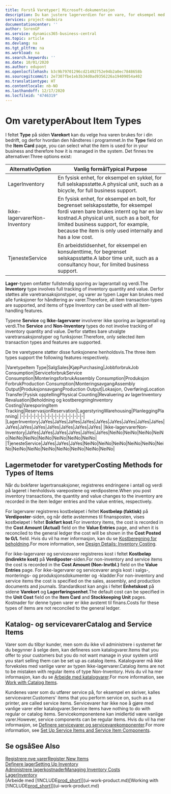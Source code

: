 ```yaml
---
title: Forstå Varetyper| Microsoft-dokumentasjon
description: Du kan justere lagerverdien for en vare, for eksempel med lagermetoden FIFO eller Gjennomsnitt, når varekost endres av andre årsaker enn transaksjoner.
services: project-madeira
documentationcenter: ''
author: SorenGP
ms.service: dynamics365-business-central
ms.topic: article
ms.devlang: na
ms.tgt_pltfrm: na
ms.workload: na
ms.search.keywords: ''
ms.date: 10/01/2020
ms.author: edupont
ms.openlocfilehash: b3c9b79701296cd21492752e94b2a0ec7848658b
ms.sourcegitcommit: 2e7307fbe1eb3b34d0ad9356226a19409054a402
ms.translationtype: HT
ms.contentlocale: nb-NO
ms.lasthandoff: 12/17/2020
ms.locfileid: "4746319"
---
```

# <a name="about-item-types"></a><span data-ttu-id="77924-103">Om varetyper</span><span class="sxs-lookup"><span data-stu-id="77924-103">About Item Types</span></span>
<span data-ttu-id="77924-104">I feltet **Type** på siden **Varekort** kan du velge hva varen brukes for i din bedrift, og derfor hvordan den håndteres i programmet.</span><span class="sxs-lookup"><span data-stu-id="77924-104">In the **Type** field on the **Item Card** page, you can select what the item is used for in your business and therefore how it is managed in the system.</span></span> <span data-ttu-id="77924-105">Det finnes tre alternativer:</span><span class="sxs-lookup"><span data-stu-id="77924-105">Three options exist:</span></span>

|<span data-ttu-id="77924-106">Alternativ</span><span class="sxs-lookup"><span data-stu-id="77924-106">Option</span></span>|<span data-ttu-id="77924-107">Vanlig formål</span><span class="sxs-lookup"><span data-stu-id="77924-107">Typical Purpose</span></span>|
|------|-----------|
|<span data-ttu-id="77924-108">Lager</span><span class="sxs-lookup"><span data-stu-id="77924-108">Inventory</span></span>|<span data-ttu-id="77924-109">En fysisk enhet, for eksempel en sykkel, for full selskapsstøtte.</span><span class="sxs-lookup"><span data-stu-id="77924-109">A physical unit, such as a bicycle, for full business support.</span></span>|
|<span data-ttu-id="77924-110">Ikke-lagervarer</span><span class="sxs-lookup"><span data-stu-id="77924-110">Non-Inventory</span></span>|<span data-ttu-id="77924-111">En fysisk enhet, for eksempel en bolt, for begrenset selskapsstøtte, for eksempel fordi varen bare brukes internt og har en lav kostnad.</span><span class="sxs-lookup"><span data-stu-id="77924-111">A physical unit, such as a bolt, for limited business support, for example, because the item is only used internally and has a low cost.</span></span>|
|<span data-ttu-id="77924-112">Tjeneste</span><span class="sxs-lookup"><span data-stu-id="77924-112">Service</span></span>|<span data-ttu-id="77924-113">En arbeidstidsenhet, for eksempel en konsulenttime, for begrenset selskapsstøtte.</span><span class="sxs-lookup"><span data-stu-id="77924-113">A labor time unit, such as a consultancy hour, for limited business support.</span></span>|

<span data-ttu-id="77924-114">**Lager**-typen omfatter fullstendig sporing av lagerantall og verdi.</span><span class="sxs-lookup"><span data-stu-id="77924-114">The **Inventory** type involves full tracking of inventory quantity and value.</span></span> <span data-ttu-id="77924-115">Derfor støttes alle varetransaksjonstyper, og varer av typen Lager kan brukes med alle funksjoner for håndtering av varer.</span><span class="sxs-lookup"><span data-stu-id="77924-115">Therefore, all item transaction types are supported, and items of type Inventory can be used with all item-handling features.</span></span>

<span data-ttu-id="77924-116">Typene **Service** og **Ikke-lagervarer** involverer ikke sporing av lagerantall og verdi.</span><span class="sxs-lookup"><span data-stu-id="77924-116">The **Service** and **Non-Inventory** types do not involve tracking of inventory quantity and value.</span></span> <span data-ttu-id="77924-117">Derfor støttes bare utvalgte varetransaksjonstyper og funksjoner.</span><span class="sxs-lookup"><span data-stu-id="77924-117">Therefore, only selected item transaction types and features are supported.</span></span>

<span data-ttu-id="77924-118">De tre varetypene støtter disse funksjonene henholdsvis.</span><span class="sxs-lookup"><span data-stu-id="77924-118">The three item types support the following features respectively.</span></span>

|<span data-ttu-id="77924-119">Varetype</span><span class="sxs-lookup"><span data-stu-id="77924-119">Item Type</span></span>|<span data-ttu-id="77924-120">Salg</span><span class="sxs-lookup"><span data-stu-id="77924-120">Sales</span></span>|<span data-ttu-id="77924-121">Kjøp</span><span class="sxs-lookup"><span data-stu-id="77924-121">Purchasing</span></span>|<span data-ttu-id="77924-122">Jobbforbruk</span><span class="sxs-lookup"><span data-stu-id="77924-122">Job Consumption</span></span>|<span data-ttu-id="77924-123">Serviceforbruk</span><span class="sxs-lookup"><span data-stu-id="77924-123">Service Consumption</span></span>|<span data-ttu-id="77924-124">Monteringsforbruk</span><span class="sxs-lookup"><span data-stu-id="77924-124">Assembly Consumption</span></span>|<span data-ttu-id="77924-125">Produksjon Forbruk</span><span class="sxs-lookup"><span data-stu-id="77924-125">Production Consumption</span></span>|<span data-ttu-id="77924-126">Monteringsavgang</span><span class="sxs-lookup"><span data-stu-id="77924-126">Assembly Output</span></span>|<span data-ttu-id="77924-127">Produksjonsavgang</span><span class="sxs-lookup"><span data-stu-id="77924-127">Production Output</span></span>|<span data-ttu-id="77924-128">Lokasjon, Overføring</span><span class="sxs-lookup"><span data-stu-id="77924-128">Location Transfer</span></span>|<span data-ttu-id="77924-129">Fysisk opptelling</span><span class="sxs-lookup"><span data-stu-id="77924-129">Physical Counting</span></span>|<span data-ttu-id="77924-130">Revaluering av lager</span><span class="sxs-lookup"><span data-stu-id="77924-130">Inventory Revaluation</span></span>|<span data-ttu-id="77924-131">Beholdning og kostberegning</span><span class="sxs-lookup"><span data-stu-id="77924-131">Inventory Costing</span></span>|<span data-ttu-id="77924-132">Varesporing</span><span class="sxs-lookup"><span data-stu-id="77924-132">Item Tracking</span></span>|<span data-ttu-id="77924-133">Reservasjon</span><span class="sxs-lookup"><span data-stu-id="77924-133">Reservation</span></span>|<span data-ttu-id="77924-134">Lagerstyring</span><span class="sxs-lookup"><span data-stu-id="77924-134">Warehousing</span></span>|<span data-ttu-id="77924-135">Planlegging</span><span class="sxs-lookup"><span data-stu-id="77924-135">Planning</span></span>|
|-|-|-|-|-|-|-|-|-|-|-|-|-|-|-|-|-|-|
|<span data-ttu-id="77924-136">Lager</span><span class="sxs-lookup"><span data-stu-id="77924-136">Inventory</span></span>|<span data-ttu-id="77924-137">Ja</span><span class="sxs-lookup"><span data-stu-id="77924-137">Yes</span></span>|<span data-ttu-id="77924-138">Ja</span><span class="sxs-lookup"><span data-stu-id="77924-138">Yes</span></span>|<span data-ttu-id="77924-139">Ja</span><span class="sxs-lookup"><span data-stu-id="77924-139">Yes</span></span>|<span data-ttu-id="77924-140">Ja</span><span class="sxs-lookup"><span data-stu-id="77924-140">Yes</span></span>|<span data-ttu-id="77924-141">Ja</span><span class="sxs-lookup"><span data-stu-id="77924-141">Yes</span></span>|<span data-ttu-id="77924-142">Ja</span><span class="sxs-lookup"><span data-stu-id="77924-142">Yes</span></span>|<span data-ttu-id="77924-143">Ja</span><span class="sxs-lookup"><span data-stu-id="77924-143">Yes</span></span>|<span data-ttu-id="77924-144">Ja</span><span class="sxs-lookup"><span data-stu-id="77924-144">Yes</span></span>|<span data-ttu-id="77924-145">Ja</span><span class="sxs-lookup"><span data-stu-id="77924-145">Yes</span></span>|<span data-ttu-id="77924-146">Ja</span><span class="sxs-lookup"><span data-stu-id="77924-146">Yes</span></span>|<span data-ttu-id="77924-147">Ja</span><span class="sxs-lookup"><span data-stu-id="77924-147">Yes</span></span>|<span data-ttu-id="77924-148">Ja</span><span class="sxs-lookup"><span data-stu-id="77924-148">Yes</span></span>|<span data-ttu-id="77924-149">Ja</span><span class="sxs-lookup"><span data-stu-id="77924-149">Yes</span></span>|<span data-ttu-id="77924-150">Ja</span><span class="sxs-lookup"><span data-stu-id="77924-150">Yes</span></span>|<span data-ttu-id="77924-151">Ja</span><span class="sxs-lookup"><span data-stu-id="77924-151">Yes</span></span>|<span data-ttu-id="77924-152">Ja</span><span class="sxs-lookup"><span data-stu-id="77924-152">Yes</span></span>|
|<span data-ttu-id="77924-153">Ikke-lagervarer</span><span class="sxs-lookup"><span data-stu-id="77924-153">Non-Inventory</span></span>|<span data-ttu-id="77924-154">Ja</span><span class="sxs-lookup"><span data-stu-id="77924-154">Yes</span></span>|<span data-ttu-id="77924-155">Ja</span><span class="sxs-lookup"><span data-stu-id="77924-155">Yes</span></span>|<span data-ttu-id="77924-156">Ja</span><span class="sxs-lookup"><span data-stu-id="77924-156">Yes</span></span>|<span data-ttu-id="77924-157">Ja</span><span class="sxs-lookup"><span data-stu-id="77924-157">Yes</span></span>|<span data-ttu-id="77924-158">Ja</span><span class="sxs-lookup"><span data-stu-id="77924-158">Yes</span></span>|<span data-ttu-id="77924-159">Ja</span><span class="sxs-lookup"><span data-stu-id="77924-159">Yes</span></span>|<span data-ttu-id="77924-160">Nei</span><span class="sxs-lookup"><span data-stu-id="77924-160">No</span></span>|<span data-ttu-id="77924-161">Nei</span><span class="sxs-lookup"><span data-stu-id="77924-161">No</span></span>|<span data-ttu-id="77924-162">Nei</span><span class="sxs-lookup"><span data-stu-id="77924-162">No</span></span>|<span data-ttu-id="77924-163">Nei</span><span class="sxs-lookup"><span data-stu-id="77924-163">No</span></span>|<span data-ttu-id="77924-164">Nei</span><span class="sxs-lookup"><span data-stu-id="77924-164">No</span></span>|<span data-ttu-id="77924-165">Nei</span><span class="sxs-lookup"><span data-stu-id="77924-165">No</span></span>|<span data-ttu-id="77924-166">Nei</span><span class="sxs-lookup"><span data-stu-id="77924-166">No</span></span>|<span data-ttu-id="77924-167">Nei</span><span class="sxs-lookup"><span data-stu-id="77924-167">No</span></span>|<span data-ttu-id="77924-168">Nei</span><span class="sxs-lookup"><span data-stu-id="77924-168">No</span></span>|<span data-ttu-id="77924-169">Nei</span><span class="sxs-lookup"><span data-stu-id="77924-169">No</span></span>|
|<span data-ttu-id="77924-170">Tjeneste</span><span class="sxs-lookup"><span data-stu-id="77924-170">Service</span></span>|<span data-ttu-id="77924-171">Ja</span><span class="sxs-lookup"><span data-stu-id="77924-171">Yes</span></span>|<span data-ttu-id="77924-172">Ja</span><span class="sxs-lookup"><span data-stu-id="77924-172">Yes</span></span>|<span data-ttu-id="77924-173">Ja</span><span class="sxs-lookup"><span data-stu-id="77924-173">Yes</span></span>|<span data-ttu-id="77924-174">Nei</span><span class="sxs-lookup"><span data-stu-id="77924-174">No</span></span>|<span data-ttu-id="77924-175">Nei</span><span class="sxs-lookup"><span data-stu-id="77924-175">No</span></span>|<span data-ttu-id="77924-176">Nei</span><span class="sxs-lookup"><span data-stu-id="77924-176">No</span></span>|<span data-ttu-id="77924-177">Nei</span><span class="sxs-lookup"><span data-stu-id="77924-177">No</span></span>|<span data-ttu-id="77924-178">Nei</span><span class="sxs-lookup"><span data-stu-id="77924-178">No</span></span>|<span data-ttu-id="77924-179">Nei</span><span class="sxs-lookup"><span data-stu-id="77924-179">No</span></span>|<span data-ttu-id="77924-180">Nei</span><span class="sxs-lookup"><span data-stu-id="77924-180">No</span></span>|<span data-ttu-id="77924-181">Nei</span><span class="sxs-lookup"><span data-stu-id="77924-181">No</span></span>|<span data-ttu-id="77924-182">Nei</span><span class="sxs-lookup"><span data-stu-id="77924-182">No</span></span>|<span data-ttu-id="77924-183">Nei</span><span class="sxs-lookup"><span data-stu-id="77924-183">No</span></span>|<span data-ttu-id="77924-184">Nei</span><span class="sxs-lookup"><span data-stu-id="77924-184">No</span></span>|<span data-ttu-id="77924-185">Nei</span><span class="sxs-lookup"><span data-stu-id="77924-185">No</span></span>|<span data-ttu-id="77924-186">Nei</span><span class="sxs-lookup"><span data-stu-id="77924-186">No</span></span>|

## <a name="costing-methods-for-types-of-items"></a><span data-ttu-id="77924-187">Lagermetoder for varetyper</span><span class="sxs-lookup"><span data-stu-id="77924-187">Costing Methods for Types of Items</span></span>
<span data-ttu-id="77924-188">Når du bokfører lagertransaksjoner, registreres endringene i antall og verdi på lageret i henholdsvis varepostene og verdipostene.</span><span class="sxs-lookup"><span data-stu-id="77924-188">When you post inventory transactions, the quantity and value changes to the inventory are recorded in the item ledger entries and the value entries, respectively.</span></span> 

<span data-ttu-id="77924-189">For lagervarer registreres kostbeløpet i feltet **Kostbeløp (faktisk)** på **Verdiposter**-siden, og når dette avstemmes til finansposten, vises kostbeløpet i feltet **Bokført kost**.</span><span class="sxs-lookup"><span data-stu-id="77924-189">For inventory items, the cost is recorded in the **Cost Amount (Actual)** field on the **Value Entries** page, and when it is reconciled to the general ledger the cost will be shown in the **Cost Posted to G/L** field.</span></span> <span data-ttu-id="77924-190">Hvis du vil ha mer informasjon, kan du se [Kostberegning for beholdning](design-details-inventory-costing.md).</span><span class="sxs-lookup"><span data-stu-id="77924-190">For more information, see [Design Details: Inventory Costing](design-details-inventory-costing.md).</span></span>

<span data-ttu-id="77924-191">For ikke-lagervarer og servicevarer registreres kost i feltet **Kostbeløp (indirekte kost)** på **Verdiposter**-siden.</span><span class="sxs-lookup"><span data-stu-id="77924-191">For non-inventory and service items the cost is recorded in the **Cost Amount (Non-Invtbl.)** field on the **Value Entries** page.</span></span> <span data-ttu-id="77924-192">For ikke-lagervarer og servicevarer angis kost i salgs-, monterings- og produksjonsdokumenter og -kladder.</span><span class="sxs-lookup"><span data-stu-id="77924-192">For non-inventory and service items the cost is specified on the sales, assembly, and production documents and journals.</span></span> <span data-ttu-id="77924-193">Standardkost kan angis i feltet **Enhetskost** på sidene **Varekort** og **Lagerføringsenhet**.</span><span class="sxs-lookup"><span data-stu-id="77924-193">The default cost can be specified in the **Unit Cost** field on the **Item Card** and **Stockkeeping Unit** pages.</span></span> <span data-ttu-id="77924-194">Kostnader for denne typen varer er ikke avstemt til finans.</span><span class="sxs-lookup"><span data-stu-id="77924-194">Costs for these types of items are not reconciled to the general ledger.</span></span> 

## <a name="catalog-and-service-items"></a><span data-ttu-id="77924-195">Katalog- og servicevarer</span><span class="sxs-lookup"><span data-stu-id="77924-195">Catalog and Service Items</span></span>
<span data-ttu-id="77924-196">Varer som du tilbyr kunder, men som du ikke vil administrere i systemet før du begynner å selge dem, kan defineres som katalogvarer.</span><span class="sxs-lookup"><span data-stu-id="77924-196">Items that you offer to your customers but you do not want manage in your system until you start selling them can be set up as catalog items.</span></span> <span data-ttu-id="77924-197">Katalogvarer må ikke forveksles med vanlige varer av typen Ikke-lagervarer.</span><span class="sxs-lookup"><span data-stu-id="77924-197">Catalog items are not to be mistaken with regular items of type Non-Inventory.</span></span> <span data-ttu-id="77924-198">Hvis du vil ha mer informasjon, kan du se [Arbeide med katalogvarer](inventory-how-work-nonstock-items.md).</span><span class="sxs-lookup"><span data-stu-id="77924-198">For more information, see [Work with Catalog Items](inventory-how-work-nonstock-items.md).</span></span>

<span data-ttu-id="77924-199">Kundenes varer som du utfører service på, for eksempel en skriver, kalles servicevarer.</span><span class="sxs-lookup"><span data-stu-id="77924-199">Customers' items that you perform service on, such as a printer, are called service items.</span></span> <span data-ttu-id="77924-200">Servicevarer har ikke noe å gjøre med vanlige varer eller katalogvarer.</span><span class="sxs-lookup"><span data-stu-id="77924-200">Service items have nothing to do with regular or catalog items.</span></span> <span data-ttu-id="77924-201">Servicekomponentene kan imidlertid være vanlige varer.</span><span class="sxs-lookup"><span data-stu-id="77924-201">However, service components can be regular items.</span></span> <span data-ttu-id="77924-202">Hvis du vil ha mer informasjon, se [Definere servicevarer og servicevarekomponenter](service-how-setup-service-items.md).</span><span class="sxs-lookup"><span data-stu-id="77924-202">For more information, see [Set Up Service Items and Service Item Components](service-how-setup-service-items.md).</span></span>

## <a name="see-also"></a><span data-ttu-id="77924-203">Se også</span><span class="sxs-lookup"><span data-stu-id="77924-203">See Also</span></span>
[<span data-ttu-id="77924-204">Registrere nye varer</span><span class="sxs-lookup"><span data-stu-id="77924-204">Register New Items</span></span>](inventory-how-register-new-items.md)  
[<span data-ttu-id="77924-205">Definere lager</span><span class="sxs-lookup"><span data-stu-id="77924-205">Setting Up Inventory</span></span>](inventory-setup-inventory.md)  
[<span data-ttu-id="77924-206">Administrere lagerkostnader</span><span class="sxs-lookup"><span data-stu-id="77924-206">Managing Inventory Costs</span></span>](finance-manage-inventory-costs.md)  
[<span data-ttu-id="77924-207">Lager</span><span class="sxs-lookup"><span data-stu-id="77924-207">Inventory</span></span>](inventory-manage-inventory.md)  
<span data-ttu-id="77924-208">[Arbeide med [!INCLUDE[prod_short](includes/prod_short.md)]](ui-work-product.md)</span><span class="sxs-lookup"><span data-stu-id="77924-208">[Working with [!INCLUDE[prod_short](includes/prod_short.md)]](ui-work-product.md)</span></span>
